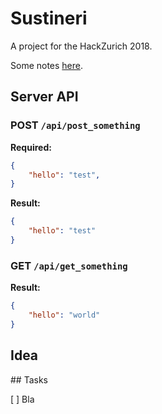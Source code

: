 # Sustineri

A project for the HackZurich 2018.

Some notes [here](notes.md).

## Server API

### POST `/api/post_something`

**Required:**
```json
{
    "hello": "test",
}
```

**Result:**
```json
{
    "hello": "test"
}
```

### GET `/api/get_something`

**Result:**
```json
{
    "hello": "world"
}
```

## Idea
  

## Tasks 

[ ] Bla

